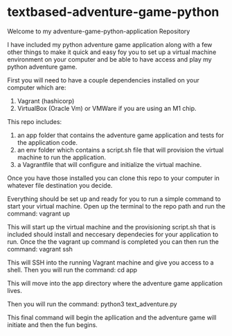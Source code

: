 # textbased-adventure-game-python
Welcome to my adventure-game-python-application Repository

I have included my python adventure game application along with a few other things to make it quick and easy foy you to set up a virtual machine
environment on your computer and be able to have access and play my python adventure game.

First you will need to have a couple dependencies installed on your computer which are: 
1. Vagrant (hashicorp) 
2. VirtualBox (Oracle Vm) or VMWare if you are using an M1 chip.

This repo includes: 
1. an app folder that contains the adventure game application and tests for the application code.
2. an env folder which contains a script.sh file that will provision the virtual machine to run the application.
3. a Vagrantfile that will configure and initialize the virtual machine.

Once you have those installed you can clone this repo to your computer in whatever file destination you decide.

Everything should be set up and ready for you to run a simple command to start your virtual machine.
Open up the terminal to the repo path and run the command: vagrant up

This will start up the virtual machine and the provisioning script.sh that is included should install and neccesary dependecies for your application to run.
Once the the vagrant up command is completed you can then run the command: vagrant ssh

This will SSH into the running Vagrant machine and give you access to a shell.
Then you will run the command: cd app

This will move into the app directory where the adventure game application lives.

Then you will run the command: python3 text_adventure.py

This final command will begin the apllication and the adventure game will initiate and then the fun begins.

